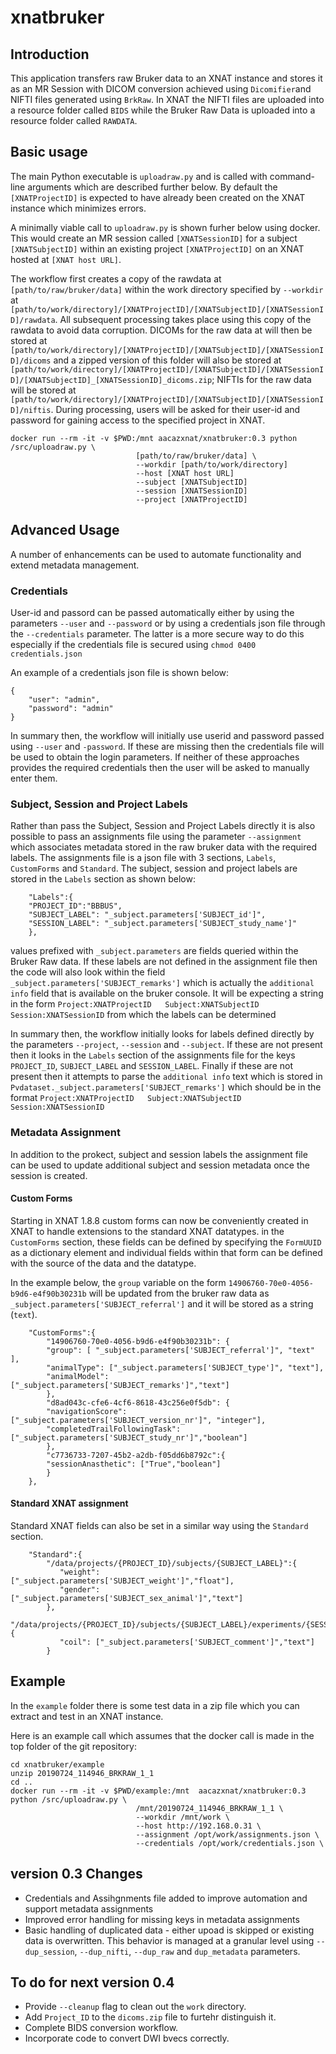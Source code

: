 # xnatbruker

## Introduction
This application transfers raw Bruker data to an XNAT instance and stores it as an MR Session with DICOM conversion achieved  using `Dicomifier`and NIFTI files generated using `BrkRaw`. In XNAT the NIFTI files are uploaded into a resource folder called `BIDS` while the Bruker Raw Data is uploaded into a resource folder called `RAWDATA`. 


## Basic usage
The main Python executable is `uploadraw.py` and is called with command-line arguments which are described further below. By default the `[XNATProjectID]` is expected to have already been created on the XNAT instance which minimizes errors.

A minimally viable call to `uploadraw.py` is shown furher below using docker. This would create an MR session called `[XNATSessionID]` for a subject `[XNATSubjectID]` within an existing project `[XNATProjectID]` on an XNAT hosted at `[XNAT host URL]`.

The workflow first creates a copy of the rawdata at `[path/to/raw/bruker/data]` within the work directory specified by `--workdir` at `[path/to/work/directory]/[XNATProjectID]/[XNATSubjectID]/[XNATSessionID]/rawdata`. All subsequent processing takes place using this copy of the rawdata to avoid data corruption. 
DICOMs for the raw data at will then be stored at `[path/to/work/directory]/[XNATProjectID]/[XNATSubjectID]/[XNATSessionID]/dicoms` and a zipped version of this folder will also be stored at `[path/to/work/directory]/[XNATProjectID]/[XNATSubjectID]/[XNATSessionID]/[XNATSubjectID]_[XNATSessionID]_dicoms.zip`; NIFTIs for the raw data will be stored at `[path/to/work/directory]/[XNATProjectID]/[XNATSubjectID]/[XNATSessionID]/niftis`. During processing, users will be asked for their user-id and password for gaining access to the specified project in XNAT.

```
docker run --rm -it -v $PWD:/mnt aacazxnat/xnatbruker:0.3 python  /src/uploadraw.py \
                            [path/to/raw/bruker/data] \
                            --workdir [path/to/work/directory] 
                            --host [XNAT host URL] 
                            --subject [XNATSubjectID] 
                            --session [XNATSessionID] 
                            --project [XNATProjectID]
```

## Advanced Usage
A number of enhancements can be used to automate functionality and extend metadata management.

### Credentials
User-id and passord can be passed automatically either by using the parameters `--user` and `--password` or by using a credentials json file through the `--credentials` parameter. The latter is a more secure way to do this especially if the credentials file is secured using `chmod 0400 credentials.json`

An example of a credentials json file is shown below:
```
{
    "user": "admin",
    "password": "admin"
}
```
In summary then, the workflow will initially use userid and password passed using `--user` and `-password`. If these are missing then the credentials file will be used to obtain the login parameters. If neither of these approaches provides the required credentials then the user will be asked to manually enter them.


### Subject, Session and Project Labels
Rather than pass the Subject, Session and Project Labels directly it is also possible to pass an assignments file using the parameter `--assignment` which associates metadata stored in the raw bruker data with the required labels. The assignments file is a json file with 3 sections, `Labels`, `CustomForms` and `Standard`. The subject, session and project labels are stored in the `Labels` section as shown below:

```
    "Labels":{
    "PROJECT_ID":"BBBUS",
    "SUBJECT_LABEL": "_subject.parameters['SUBJECT_id']",
    "SESSION_LABEL": "_subject.parameters['SUBJECT_study_name']"
    },
```

values prefixed with `_subject.parameters` are fields queried within the Bruker Raw data. If these labels are not defined in the assignment file then the code will also look within the field `_subject.parameters['SUBJECT_remarks']` which is actually the `additional info` field that is available on the bruker console. It will be expecting a string in the form `Project:XNATProjectID   Subject:XNATSubjectID   Session:XNATSessionID` from which the labels can be determined

In summary then, the workflow initially looks for labels defined directly by the parameters `--project`, `--session` and `--subject`. If these are not present then it looks in the `Labels` section of the assignments file for the keys `PROJECT_ID`, `SUBJECT_LABEL` and `SESSION_LABEL`. Finally if these are not present then it attempts to parse the `additional info` text which is stored in `Pvdataset._subject.parameters['SUBJECT_remarks']` which should be in the format `Project:XNATProjectID   Subject:XNATSubjectID   Session:XNATSessionID`

### Metadata Assignment
In addition to the prokect, subject and session labels the assignment file can be used to update additional subject and session metadata once the session is created.

#### Custom Forms
Starting in XNAT 1.8.8 custom forms can now be conveniently created in XNAT to handle extensions to the standard XNAT datatypes. in the `CustomForms` section, these fields can be defined by specifying the `FormUUID` as a dictionary element and individual fields within that form can be defined with the source of the data and the datatype. 

In the example below, the `group` variable on the form `14906760-70e0-4056-b9d6-e4f90b30231b` will be updated from the bruker raw data as `_subject.parameters['SUBJECT_referral']` and it will be stored as a string (`text`).

```
    "CustomForms":{
        "14906760-70e0-4056-b9d6-e4f90b30231b": {
        "group": [ "_subject.parameters['SUBJECT_referral']", "text" ],
        "animalType": ["_subject.parameters['SUBJECT_type']", "text"],
        "animalModel": ["_subject.parameters['SUBJECT_remarks']","text"]
        },
        "d8ad043c-cfe6-4cf6-8618-43c256e0f5db": {
        "navigationScore": ["_subject.parameters['SUBJECT_version_nr']", "integer"],
        "completedTrailFollowingTask": ["_subject.parameters['SUBJECT_study_nr']","boolean"]
        },
        "c7736733-7207-45b2-a2db-f05dd6b8792c":{
        "sessionAnasthetic": ["True","boolean"]
        }
    },
```

#### Standard XNAT assignment
Standard XNAT fields can also be set in a similar way using the `Standard` section. 

```
    "Standard":{
        "/data/projects/{PROJECT_ID}/subjects/{SUBJECT_LABEL}":{
           "weight": ["_subject.parameters['SUBJECT_weight']","float"],
           "gender": ["_subject.parameters['SUBJECT_sex_animal']","text"]
        },
        "/data/projects/{PROJECT_ID}/subjects/{SUBJECT_LABEL}/experiments/{SESSION_LABEL}":{
           "coil": ["_subject.parameters['SUBJECT_comment']","text"]
        }
```


## Example
In the `example` folder there is some test data in a zip file which you can extract and test in an XNAT instance.

Here is an example call which assumes that the docker call is made in the top folder of the git repository:
```
cd xnatbruker/example
unzip 20190724_114946_BRKRAW_1_1
cd ..
docker run --rm -it -v $PWD/example:/mnt  aacazxnat/xnatbruker:0.3 python /src/uploadraw.py \
                            /mnt/20190724_114946_BRKRAW_1_1 \
                            --workdir /mnt/work \
                            --host http://192.168.0.31 \
                            --assignment /opt/work/assignments.json \
                            --credentials /opt/work/credentials.json \
```                            

## version 0.3 Changes
* Credentials and Assihgnments file added to improve automation and support metadata assignments
* Improved error handling for missing keys in metadata assignments 
* Basic handling of duplicated data - either upoad is skipped or existing data is overwritten. This behavior is managed at a granular level using `--dup_session`, `--dup_nifti`, `--dup_raw` and `dup_metadata` parameters. 

## To do for next version 0.4
* Provide `--cleanup` flag to clean out the `work` directory.
* Add `Project_ID` to the `dicoms.zip` file to furtehr distinguish it.
* Complete BIDS conversion workflow.
* Incorporate code to convert DWI bvecs correctly.
